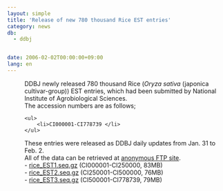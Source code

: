 ```yaml
---
layout: simple
title: 'Release of new 780 thousand Rice EST entries'
category: news
db:
  - ddbj


date: 2006-02-02T00:00:00+09:00
lang: en
---
```


<html>
<dd>DDBJ newly released 780 thousand Rice (<i>Oryza sativa</i> (japonica<br> cultivar-group)) EST entries, which had been submitted by National<br> Institute of Agrobiological Sciences.
<dd>The accession numbers are as follows;
<dd>

    <ul>
        <li>CI000001-CI778739 </li>
    </ul>
<dd>These entries were released as DDBJ daily updates from Jan. 31 to Feb. 2.
<dd>All of the data can be retrieved at <a href="https://ddbj.nig.ac.jp/public/ddbj_database/mass/rice_EST">anonymous FTP site</a>.
<dd>- <a href="https://ddbj.nig.ac.jp/public/ddbj_database/mass/rice_EST/rice_EST1.seq.gz">rice_EST1.seq.gz</a> (CI000001-CI250000, 83MB)
<dd>- <a href="https://ddbj.nig.ac.jp/public/ddbj_database/mass/rice_EST/rice_EST2.seq.gz">rice_EST2.seq.gz</a> (CI250001-CI500000, 76MB)
<dd>- <a href="https://ddbj.nig.ac.jp/public/ddbj_database/mass/rice_EST/rice_EST3.seq.gz">rice_EST3.seq.gz</a> (CI500001-CI778739, 79MB)</dd>
</dd>
</dd>
</dd>
</dd>
</dd>
</dd>
</dd>
</html>
